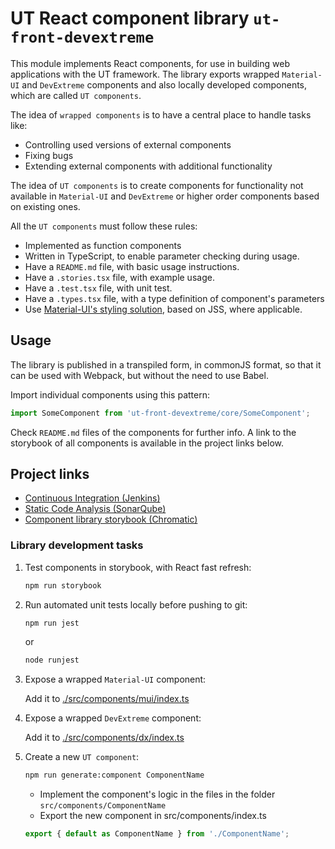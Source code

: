 # UT React component library `ut-front-devextreme`

This module implements React components, for use in building
web applications with the UT framework. The library exports wrapped
`Material-UI` and `DevExtreme` components
and also locally developed components, which are called `UT components`.

The idea of `wrapped components` is to have a central place
to handle tasks like:

- Controlling used versions of external components
- Fixing bugs
- Extending external components with additional functionality

The idea of `UT components` is to create components
for functionality not available in `Material-UI` and `DevExtreme`
or higher order components based on existing ones.

All the `UT components` must follow these rules:

- Implemented as function components
- Written in TypeScript, to enable parameter checking during usage.
- Have a `README.md` file, with basic usage instructions.
- Have a `.stories.tsx` file, with example usage.
- Have a `.test.tsx` file, with unit test.
- Have a `.types.tsx` file, with a type definition of component's
  parameters
- Use [Material-UI's styling solution](https://material-ui.com/styles/basics/),
  based on JSS, where applicable.

## Usage

The library is published in a transpiled form, in commonJS format,
so that it can be used with Webpack, but without the need to use Babel.

Import individual components using this pattern:

```js
import SomeComponent from 'ut-front-devextreme/core/SomeComponent';
```

Check `README.md` files of the components for further info.
A link to the storybook of all components is available in
the project links below.

## Project links

- [Continuous Integration (Jenkins)](https://jenkins.softwaregroup.com/view/ut/view/master/job/ut/job/ut-front-devextreme/)
- [Static Code Analysis (SonarQube)](https://sonar.softwaregroup.com/dashboard?id=ut-front-devextreme%3Aorigin%2Fmaster)
- [Component library storybook (Chromatic)](https://www.chromatic.com/library?appId=6064dffb57787f0021be7b17)

### Library development tasks

1) Test components in storybook, with React fast refresh:

   ```bash
   npm run storybook
   ```

1) Run automated unit tests locally before pushing to git:

   ```bash
   npm run jest
   ```

   or

   ```bash
   node runjest
   ```

1) Expose a wrapped `Material-UI` component:

   Add it to [./src/components/mui/index.ts](./src/components/mui/index.ts)

1) Expose a wrapped `DevExtreme` component:

   Add it to [./src/components/dx/index.ts](./src/components/dx/index.ts)

1) Create a new `UT component`:

   ```bash
   npm run generate:component ComponentName
   ```

   - Implement the component's logic in the files in the folder
     `src/components/ComponentName`
   - Export the new component in src/components/index.ts

   ```js
   export { default as ComponentName } from './ComponentName';
   ```
